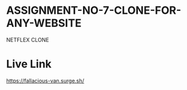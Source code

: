 # ASSIGNMENT-NO-7-CLONE-FOR-ANY-WEBSITE
 NETFLEX CLONE

# Live Link
https://fallacious-van.surge.sh/
